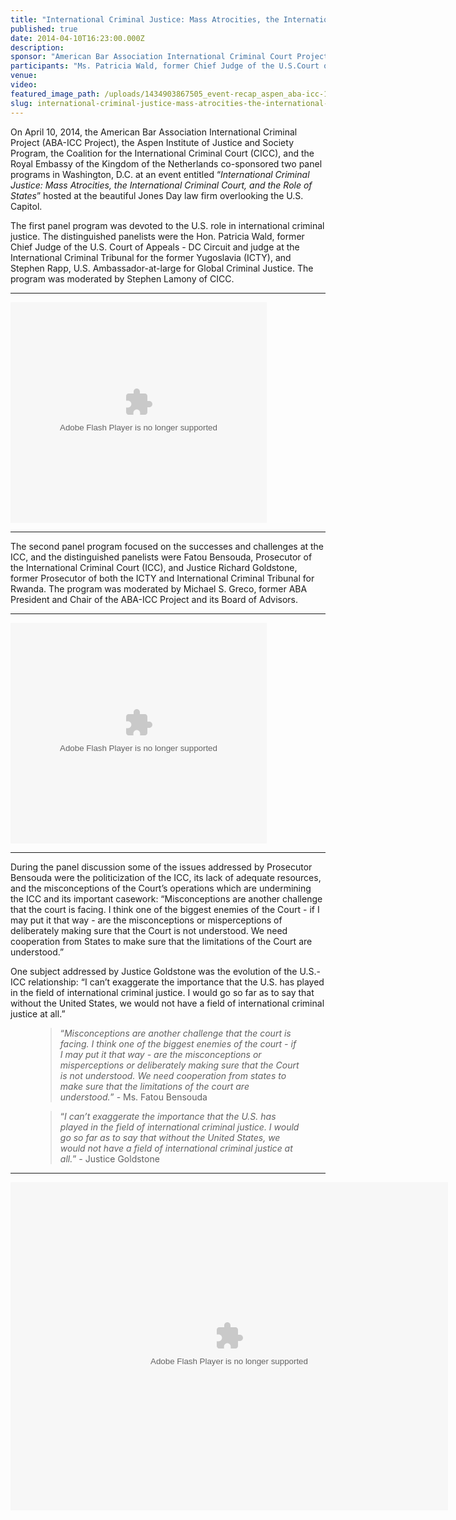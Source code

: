 ```yaml
---
title: "International Criminal Justice: Mass Atrocities, the International Criminal Court, and the Role of States"
published: true
date: 2014-04-10T16:23:00.000Z
description:
sponsor: "American Bar Association International Criminal Court Project, Aspen Institute Justice and Society Program, Coalition for the International Criminal Court, and Royal Embassy of the Kingdom of the Netherlands"
participants: "Ms. Patricia Wald, former Chief Judge of the U.S.Court of Appeals - Distric of Columbia Circuit and the International Criminal Tribunal for the former Yugoslavia; Mr. Stephen Rapp, U.S. Ambassador-at-large for Global Criminal Justice; Ms. Fatou Bensouda, Prosecutor of the International Criminal Court; and Justice Richard Goldstone, former Prosecutor of both the ICTY and International Criminal Tribunal for Rwanda. Moderators: Mr. Stephen Lamony of Coalition for the International Criminal Court and Mr. Michael S. Greco, Chair of the American Bar Association-International Criminal Court Project and its Board of Advisors."
venue:
video:
featured_image_path: /uploads/1434903867505_event-recap_aspen_aba-icc-1600x639.jpg
slug: international-criminal-justice-mass-atrocities-the-international-criminal-court-and-the-role-of-states
---
```


On April 10, 2014, the American Bar Association International Criminal Project (ABA-ICC Project), the Aspen Institute of Justice and Society Program, the Coalition for the International Criminal Court (CICC), and the Royal Embassy of the Kingdom of the Netherlands co-sponsored two panel programs in Washington, D.C. at an event entitled “_International Criminal Justice: Mass Atrocities, the International Criminal Court, and the Role of States_” hosted at the beautiful Jones Day law firm overlooking the U.S. Capitol.

The first panel program was devoted to the U.S. role in international criminal justice. The distinguished panelists were the Hon. Patricia Wald, former Chief Judge of the U.S. Court of Appeals - DC Circuit and judge at the International Criminal Tribunal for the former Yugoslavia (ICTY), and Stephen Rapp, U.S. Ambassador-at-large for Global Criminal Justice. The program was moderated by Stephen Lamony of CICC.

* * *

<object id="flashObj" width="410" height="353" classid="clsid:D27CDB6E-AE6D-11cf-96B8-444553540000" codebase="http://download.macromedia.com/pub/shockwave/cabs/flash/swflash.cab#version=9,0,47,0"><param name="movie" value="http://c.brightcove.com/services/viewer/federated_f9?isVid=1"><param name="bgcolor" value="#FFFFFF"><param name="flashVars" value="videoId=3524487487001&amp;playerID=2307908497001&amp;playerKey=AQ~~,AAABsp7SiCE~,aEBLYbQyvvBa8yEVvdO_c5cphEka3MCJ&amp;domain=embed&amp;dynamicStreaming=true"><param name="base" value="http://admin.brightcove.com"><param name="seamlesstabbing" value="false"><param name="allowFullScreen" value="true"><param name="swLiveConnect" value="true"><param name="allowScriptAccess" value="always"><embed src="http://c.brightcove.com/services/viewer/federated_f9?isVid=1" bgcolor="#FFFFFF" flashvars="videoId=3524487487001&amp;playerID=2307908497001&amp;playerKey=AQ~~,AAABsp7SiCE~,aEBLYbQyvvBa8yEVvdO_c5cphEka3MCJ&amp;domain=embed&amp;dynamicStreaming=true" base="http://admin.brightcove.com" name="flashObj" width="410" height="353" seamlesstabbing="false" type="application/x-shockwave-flash" allowfullscreen="true" swliveconnect="true" allowscriptaccess="always" pluginspage="http://www.macromedia.com/shockwave/download/index.cgi?P1_Prod_Version=ShockwaveFlash"></object>

* * *

The second panel program focused on the successes and challenges at the ICC, and the distinguished panelists were Fatou Bensouda, Prosecutor of the International Criminal Court (ICC), and Justice Richard Goldstone, former Prosecutor of both the ICTY and International Criminal Tribunal for Rwanda. The program was moderated by Michael S. Greco, former ABA President and Chair of the ABA-ICC Project and its Board of Advisors.

* * *

<object id="flashObj" width="410" height="353" classid="clsid:D27CDB6E-AE6D-11cf-96B8-444553540000" codebase="http://download.macromedia.com/pub/shockwave/cabs/flash/swflash.cab#version=9,0,47,0"><param name="movie" value="http://c.brightcove.com/services/viewer/federated_f9?isVid=1"><param name="bgcolor" value="#FFFFFF"><param name="flashVars" value="videoId=3524483130001&amp;playerID=2307908497001&amp;playerKey=AQ~~,AAABsp7SiCE~,aEBLYbQyvvBa8yEVvdO_c5cphEka3MCJ&amp;domain=embed&amp;dynamicStreaming=true"><param name="base" value="http://admin.brightcove.com"><param name="seamlesstabbing" value="false"><param name="allowFullScreen" value="true"><param name="swLiveConnect" value="true"><param name="allowScriptAccess" value="always"><embed src="http://c.brightcove.com/services/viewer/federated_f9?isVid=1" bgcolor="#FFFFFF" flashvars="videoId=3524483130001&amp;playerID=2307908497001&amp;playerKey=AQ~~,AAABsp7SiCE~,aEBLYbQyvvBa8yEVvdO_c5cphEka3MCJ&amp;domain=embed&amp;dynamicStreaming=true" base="http://admin.brightcove.com" name="flashObj" width="410" height="353" seamlesstabbing="false" type="application/x-shockwave-flash" allowfullscreen="true" swliveconnect="true" allowscriptaccess="always" pluginspage="http://www.macromedia.com/shockwave/download/index.cgi?P1_Prod_Version=ShockwaveFlash"></object>

* * *

During the panel discussion some of the issues addressed by Prosecutor Bensouda were the politicization of the ICC, its lack of adequate resources, and the misconceptions of the Court’s operations which are undermining the ICC and its important casework: “Misconceptions are another challenge that the court is facing. I think one of the biggest enemies of the Court - if I may put it that way - are the misconceptions or misperceptions of deliberately making sure that the Court is not understood. We need cooperation from States to make sure that the limitations of the Court are understood.”

One subject addressed by Justice Goldstone was the evolution of the U.S.-ICC relationship: “I can’t exaggerate the importance that the U.S. has played in the field of international criminal justice. I would go so far as to say that without the United States, we would not have a field of international criminal justice at all.”

<figure data-type="quote">

> “_Misconceptions are another challenge that the court is facing. I think one of the biggest enemies of the court - if I may put it that way - are the misconceptions or misperceptions or deliberately making sure that the Court is not understood. We need cooperation from states to make sure that the limitations of the court are understood._” - Ms. Fatou Bensouda

</figure>

<figure data-type="quote">

> “_I can’t exaggerate the importance that the U.S. has played in the field of international criminal justice. I would go so far as to say that without the United States, we would not have a field of international criminal justice at all._” - Justice Goldstone

</figure>

* * *

<object width="700" height="525"><param name="flashvars" value="offsite=true&amp;lang=en-us&amp;page_show_url=%2Fphotos%2F126209453%40N05%2Fsets%2F72157645772350803%2Fshow%2F&amp;page_show_back_url=%2Fphotos%2F126209453%40N05%2Fsets%2F72157645772350803%2F&amp;set_id=72157645772350803&amp;jump_to="> <param name="movie" value="https://www.flickr.com/apps/slideshow/show.swf?v=143270"> <param name="allowFullScreen" value="true"><embed type="application/x-shockwave-flash" src="https://www.flickr.com/apps/slideshow/show.swf?v=143270" allowfullscreen="true" flashvars="offsite=true&amp;lang=en-us&amp;page_show_url=%2Fphotos%2F126209453%40N05%2Fsets%2F72157645772350803%2Fshow%2F&amp;page_show_back_url=%2Fphotos%2F126209453%40N05%2Fsets%2F72157645772350803%2F&amp;set_id=72157645772350803&amp;jump_to=" width="700" height="525"></object>
